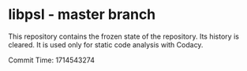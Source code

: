 # libpsl - master branch

This repository contains the frozen state of the repository.
Its history is cleared. It is used only for static code
analysis with Codacy.

Commit Time: 1714543274